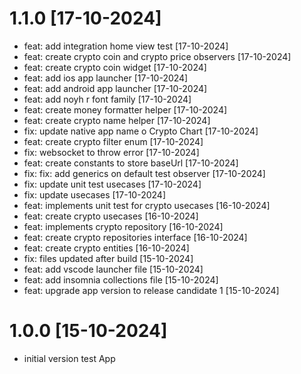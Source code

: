 # 1.1.0 [17-10-2024]
* feat: add integration home view test [17-10-2024]
* feat: create crypto coin and crypto price observers [17-10-2024]
* feat: create crypto coin widget [17-10-2024]
* feat: add ios app launcher [17-10-2024]
* feat: add android app launcher [17-10-2024]
* feat: add noyh r font family [17-10-2024]
* feat: create money formatter helper [17-10-2024]
* feat: create crypto name helper [17-10-2024]
* fix: update native app name o Crypto Chart [17-10-2024]
* feat: create crypto filter enum [17-10-2024]
* fix: websocket to throw error [17-10-2024]
* feat: create constants to store baseUrl [17-10-2024]
* fix: fix: add generics on default test observer [17-10-2024]
* fix: update unit test usecases [17-10-2024]
* fix: update usecases [17-10-2024]
* feat: implements unit test for crypto usecases [16-10-2024]
* feat: create crypto usecases [16-10-2024]
* feat: implements crypto repository [16-10-2024]
* feat: create crypto repositories interface [16-10-2024]
* feat: create crypto entities [16-10-2024]
* fix: files updated after build [15-10-2024]
* feat: add vscode launcher file [15-10-2024]
* feat: add insomnia collections file [15-10-2024]
* feat: upgrade app version to release candidate 1 [15-10-2024]

# 1.0.0 [15-10-2024]
* initial version test App